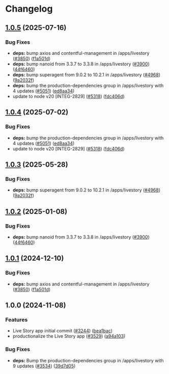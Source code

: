 # Changelog

## [1.0.5](https://github.com/shanonplace/marketplace-partner-apps/compare/ls-contentful-app-v1.0.4...ls-contentful-app-v1.0.5) (2025-07-16)


### Bug Fixes

* **deps:** bump axios and contentful-management in /apps/livestory ([#3850](https://github.com/shanonplace/marketplace-partner-apps/issues/3850)) ([f1a501d](https://github.com/shanonplace/marketplace-partner-apps/commit/f1a501dfb1c86f5e74cecf69dd73d5abebb3fbf8))
* **deps:** bump nanoid from 3.3.7 to 3.3.8 in /apps/livestory ([#3900](https://github.com/shanonplace/marketplace-partner-apps/issues/3900)) ([44f6460](https://github.com/shanonplace/marketplace-partner-apps/commit/44f6460ba54fadca271036f7b1cb0efd81216035))
* **deps:** bump superagent from 9.0.2 to 10.2.1 in /apps/livestory ([#4968](https://github.com/shanonplace/marketplace-partner-apps/issues/4968)) ([9a2032f](https://github.com/shanonplace/marketplace-partner-apps/commit/9a2032f4b1ec2f5f8a924d690aceeec93ea4595a))
* **deps:** bump the production-dependencies group in /apps/livestory with 4 updates ([#5051](https://github.com/shanonplace/marketplace-partner-apps/issues/5051)) ([ed8aa34](https://github.com/shanonplace/marketplace-partner-apps/commit/ed8aa34bb21f3ed1c2ca2cc3736ee2ebf63e4386))
* update to node v20 [INTEG-2829] ([#5318](https://github.com/shanonplace/marketplace-partner-apps/issues/5318)) ([fdc406d](https://github.com/shanonplace/marketplace-partner-apps/commit/fdc406d9328bc6279abb658dcf5a1bf28795a449))

## [1.0.4](https://github.com/contentful/marketplace-partner-apps/compare/ls-contentful-app-v1.0.3...ls-contentful-app-v1.0.4) (2025-07-02)


### Bug Fixes

* **deps:** bump the production-dependencies group in /apps/livestory with 4 updates ([#5051](https://github.com/contentful/marketplace-partner-apps/issues/5051)) ([ed8aa34](https://github.com/contentful/marketplace-partner-apps/commit/ed8aa34bb21f3ed1c2ca2cc3736ee2ebf63e4386))
* update to node v20 [INTEG-2829] ([#5318](https://github.com/contentful/marketplace-partner-apps/issues/5318)) ([fdc406d](https://github.com/contentful/marketplace-partner-apps/commit/fdc406d9328bc6279abb658dcf5a1bf28795a449))

## [1.0.3](https://github.com/contentful/marketplace-partner-apps/compare/ls-contentful-app-v1.0.2...ls-contentful-app-v1.0.3) (2025-05-28)


### Bug Fixes

* **deps:** bump superagent from 9.0.2 to 10.2.1 in /apps/livestory ([#4968](https://github.com/contentful/marketplace-partner-apps/issues/4968)) ([9a2032f](https://github.com/contentful/marketplace-partner-apps/commit/9a2032f4b1ec2f5f8a924d690aceeec93ea4595a))

## [1.0.2](https://github.com/contentful/marketplace-partner-apps/compare/ls-contentful-app-v1.0.1...ls-contentful-app-v1.0.2) (2025-01-08)


### Bug Fixes

* **deps:** bump nanoid from 3.3.7 to 3.3.8 in /apps/livestory ([#3900](https://github.com/contentful/marketplace-partner-apps/issues/3900)) ([44f6460](https://github.com/contentful/marketplace-partner-apps/commit/44f6460ba54fadca271036f7b1cb0efd81216035))

## [1.0.1](https://github.com/contentful/marketplace-partner-apps/compare/ls-contentful-app-v1.0.0...ls-contentful-app-v1.0.1) (2024-12-10)


### Bug Fixes

* **deps:** bump axios and contentful-management in /apps/livestory ([#3850](https://github.com/contentful/marketplace-partner-apps/issues/3850)) ([f1a501d](https://github.com/contentful/marketplace-partner-apps/commit/f1a501dfb1c86f5e74cecf69dd73d5abebb3fbf8))

## 1.0.0 (2024-11-08)


### Features

* Live Story app initial commit ([#3244](https://github.com/contentful/marketplace-partner-apps/issues/3244)) ([bea1bac](https://github.com/contentful/marketplace-partner-apps/commit/bea1bacb12a9cee8d893c4b75a8584fa7ed9a5af))
* productionalize the Live Story app ([#3529](https://github.com/contentful/marketplace-partner-apps/issues/3529)) ([a94a103](https://github.com/contentful/marketplace-partner-apps/commit/a94a103b065bbf4d7cd3100c7a5cd6ea5d8439f3))


### Bug Fixes

* **deps:** Bump the production-dependencies group in /apps/livestory with 9 updates ([#3534](https://github.com/contentful/marketplace-partner-apps/issues/3534)) ([39d7d05](https://github.com/contentful/marketplace-partner-apps/commit/39d7d050248c784a7b7afdac48d08b5e0eb26ea6))
